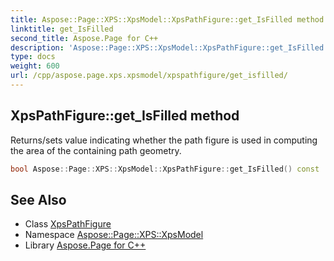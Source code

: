 ```yaml
---
title: Aspose::Page::XPS::XpsModel::XpsPathFigure::get_IsFilled method
linktitle: get_IsFilled
second_title: Aspose.Page for C++
description: 'Aspose::Page::XPS::XpsModel::XpsPathFigure::get_IsFilled method. Returns/sets value indicating whether the path figure is used in computing the area of the containing path geometry in C++.'
type: docs
weight: 600
url: /cpp/aspose.page.xps.xpsmodel/xpspathfigure/get_isfilled/
---
```

## XpsPathFigure::get_IsFilled method


Returns/sets value indicating whether the path figure is used in computing the area of the containing path geometry.

```cpp
bool Aspose::Page::XPS::XpsModel::XpsPathFigure::get_IsFilled() const
```

## See Also

* Class [XpsPathFigure](../)
* Namespace [Aspose::Page::XPS::XpsModel](../../)
* Library [Aspose.Page for C++](../../../)
